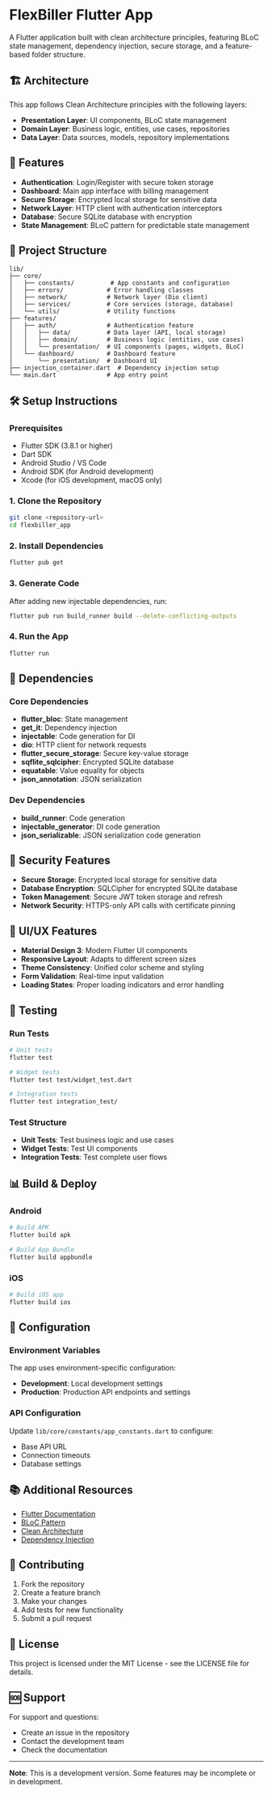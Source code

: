 # FlexBiller Flutter App

A Flutter application built with clean architecture principles, featuring BLoC state management, dependency injection, secure storage, and a feature-based folder structure.

## 🏗️ Architecture

This app follows Clean Architecture principles with the following layers:

- **Presentation Layer**: UI components, BLoC state management
- **Domain Layer**: Business logic, entities, use cases, repositories
- **Data Layer**: Data sources, models, repository implementations

## 🚀 Features

- **Authentication**: Login/Register with secure token storage
- **Dashboard**: Main app interface with billing management
- **Secure Storage**: Encrypted local storage for sensitive data
- **Network Layer**: HTTP client with authentication interceptors
- **Database**: Secure SQLite database with encryption
- **State Management**: BLoC pattern for predictable state management

## 📁 Project Structure

```
lib/
├── core/
│   ├── constants/          # App constants and configuration
│   ├── errors/            # Error handling classes
│   ├── network/           # Network layer (Dio client)
│   ├── services/          # Core services (storage, database)
│   └── utils/             # Utility functions
├── features/
│   ├── auth/              # Authentication feature
│   │   ├── data/          # Data layer (API, local storage)
│   │   ├── domain/        # Business logic (entities, use cases)
│   │   └── presentation/  # UI components (pages, widgets, BLoC)
│   └── dashboard/         # Dashboard feature
│       └── presentation/  # Dashboard UI
├── injection_container.dart  # Dependency injection setup
└── main.dart              # App entry point
```

## 🛠️ Setup Instructions

### Prerequisites

- Flutter SDK (3.8.1 or higher)
- Dart SDK
- Android Studio / VS Code
- Android SDK (for Android development)
- Xcode (for iOS development, macOS only)

### 1. Clone the Repository

```bash
git clone <repository-url>
cd flexbiller_app
```

### 2. Install Dependencies

```bash
flutter pub get
```

### 3. Generate Code

After adding new injectable dependencies, run:

```bash
flutter pub run build_runner build --delete-conflicting-outputs
```

### 4. Run the App

```bash
flutter run
```

## 📱 Dependencies

### Core Dependencies

- **flutter_bloc**: State management
- **get_it**: Dependency injection
- **injectable**: Code generation for DI
- **dio**: HTTP client for network requests
- **flutter_secure_storage**: Secure key-value storage
- **sqflite_sqlcipher**: Encrypted SQLite database
- **equatable**: Value equality for objects
- **json_annotation**: JSON serialization

### Dev Dependencies

- **build_runner**: Code generation
- **injectable_generator**: DI code generation
- **json_serializable**: JSON serialization code generation

## 🔐 Security Features

- **Secure Storage**: Encrypted local storage for sensitive data
- **Database Encryption**: SQLCipher for encrypted SQLite database
- **Token Management**: Secure JWT token storage and refresh
- **Network Security**: HTTPS-only API calls with certificate pinning

## 🎨 UI/UX Features

- **Material Design 3**: Modern Flutter UI components
- **Responsive Layout**: Adapts to different screen sizes
- **Theme Consistency**: Unified color scheme and styling
- **Form Validation**: Real-time input validation
- **Loading States**: Proper loading indicators and error handling

## 🧪 Testing

### Run Tests

```bash
# Unit tests
flutter test

# Widget tests
flutter test test/widget_test.dart

# Integration tests
flutter test integration_test/
```

### Test Structure

- **Unit Tests**: Test business logic and use cases
- **Widget Tests**: Test UI components
- **Integration Tests**: Test complete user flows

## 📊 Build & Deploy

### Android

```bash
# Build APK
flutter build apk

# Build App Bundle
flutter build appbundle
```

### iOS

```bash
# Build iOS app
flutter build ios
```

## 🔧 Configuration

### Environment Variables

The app uses environment-specific configuration:

- **Development**: Local development settings
- **Production**: Production API endpoints and settings

### API Configuration

Update `lib/core/constants/app_constants.dart` to configure:

- Base API URL
- Connection timeouts
- Database settings

## 📚 Additional Resources

- [Flutter Documentation](https://flutter.dev/docs)
- [BLoC Pattern](https://bloclibrary.dev/)
- [Clean Architecture](https://blog.cleancoder.com/uncle-bob/2012/08/13/the-clean-architecture.html)
- [Dependency Injection](https://pub.dev/packages/get_it)

## 🤝 Contributing

1. Fork the repository
2. Create a feature branch
3. Make your changes
4. Add tests for new functionality
5. Submit a pull request

## 📄 License

This project is licensed under the MIT License - see the LICENSE file for details.

## 🆘 Support

For support and questions:

- Create an issue in the repository
- Contact the development team
- Check the documentation

---

**Note**: This is a development version. Some features may be incomplete or in development.
